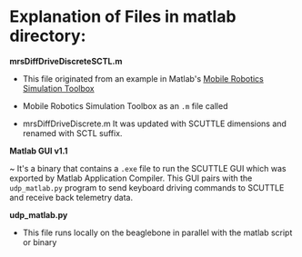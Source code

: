 # Explanation of Files in matlab directory:

**mrsDiffDriveDiscreteSCTL.m**

- This file originated from an example in Matlab's [Mobile Robotics Simulation Toolbox](https://www.mathworks.com/matlabcentral/fileexchange/66586-mobile-robotics-simulation-toolbox?s_tid=srchtitle)

- Mobile Robotics Simulation Toolbox as an ```.m``` file called

- mrsDiffDriveDiscrete.m  It was updated with SCUTTLE dimensions and renamed with SCTL suffix.

**Matlab GUI v1.1**

~ It's a binary that contains a ```.exe``` file to run the SCUTTLE GUI which was exported by Matlab Application Compiler.  This GUI pairs with the ```udp_matlab.py``` program to send keyboard driving commands to SCUTTLE and receive back telemetry data.

**udp_matlab.py**

- This file runs locally on the beaglebone in parallel with the matlab script or binary
